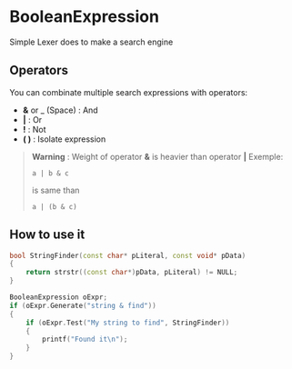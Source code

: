 # BooleanExpression
Simple Lexer does to make a search engine

## Operators

You can combinate multiple search expressions with operators:

  - **&** or _ (Space) : And
  - **|** : Or
  - **!** : Not
  - **( )** : Isolate expression

> **Warning** : Weight of operator **&** is heavier than operator **|**
> Exemple:
> ```
> a | b & c
> ```
> is same than
> ```
> a | (b & c)
> ```

## How to use it

```cpp
bool StringFinder(const char* pLiteral, const void* pData)
{
    return strstr((const char*)pData, pLiteral) != NULL;
}

BooleanExpression oExpr;
if (oExpr.Generate("string & find"))
{
    if (oExpr.Test("My string to find", StringFinder))
    {
        printf("Found it\n");
    }
}
```